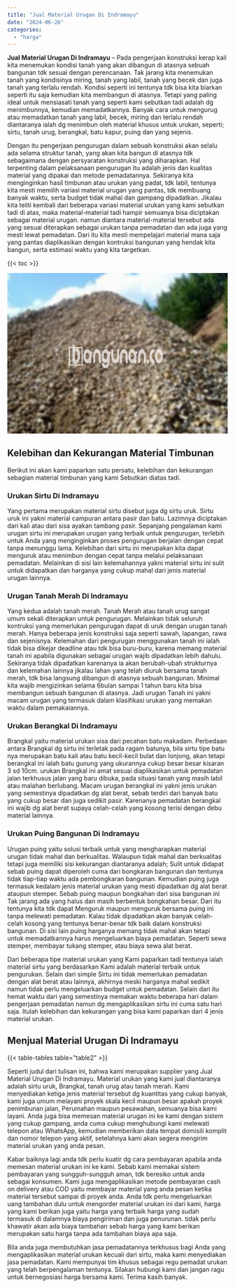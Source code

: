 ```yaml
---
title: "Jual Material Urugan Di Indramayu"
date: "2024-06-26"
categories: 
  - "harga"
---
```


**Jual Material Urugan Di Indramayu** – Pada pengerjaan konstruksi kerap kali kita menemukan kondisi tanah yang akan dibangun di atasnya sebuah bangunan tdk sesuai dengan perencanaan. Tak jarang kita menemukan tanah yang kondisinya miring, tanah yang labil, tanah yang becek dan juga tanah yang terlalu rendah. Kondisi seperti ini tentunya tdk bisa kita biarkan seperti itu saja kemudian kita membangun di atasnya. Tetapi yang paling ideal untuk mensiasati tanah yang seperti kami sebutkan tadi adalah dg menimbunnya, kemudian memadatkannya. Banyak cara untuk mengurug atau memadatkan tanah yang labil, becek, miring dan terlalu rendah diantaranya ialah dg menimbun oleh material khusus untuk urukan, seperti; sirtu, tanah urug, berangkal, batu kapur, puing dan yang sejenis.

Dengan itu pengerjaan pengurugan dalam sebuah konstruksi akan selalu ada selama struktur tanah, yang akan kita bangun di atasnya tdk sebagaimana dengan persyaratan konstruksi yang diharapkan. Hal terpenting dalam pelaksanaan pengurugan itu adalah jenis dan kualitas material yang dipakai dan metode pemadatannya. Sekiranya kita menginginkan hasil timbunan atau urukan yang padat, tdk labil, tentunya kita mesti memilih variasi material urugan yang pantas, tdk membuang banyak waktu, serta budget tidak mahal dan gampang dipadatkan. Jikalau kita teliti kembali dari beberapa variasi material urukan yang kami sebutkan tadi di atas, maka material-material tadi hampir semuanya bisa diciptakan sebagai material urugan. namun diantara material-material tersebut ada yang sesuai diterapkan sebagai urukan tanpa pemadatan dan ada juga yang mesti lewat pemadatan. Dari itu kita mesti mempelajari material mana saja yang pantas diaplikasikan dengan kontruksi bangunan yang hendak kita bangun, serta estimasi waktu yang kita targetkan.

{{< toc >}}

![Jual Material Urugan Di Indramayu](/images/jual-urugan-44.png)

## Kelebihan dan Kekurangan Material Timbunan

Berikut ini akan kami paparkan satu persatu, kelebihan dan kekurangan sebagian material timbunan yang kami Sebutkan diatas tadi.

### Urukan Sirtu Di Indramayu

Yang pertama merupakan material sirtu disebut juga dg sirtu uruk. Sirtu uruk ini yakni material campuran antara pasir dan batu. Lazimnya diciptakan dari kali atau dari sisa ayakan tambang pasir. Sepanjang pengalaman kami urugan sirtu ini merupakan urugan yang terbaik untuk pengurugan, terlebih untuk Anda yang menginginkan proses pengurugan berjalan dengan cepat tanpa menunggu lama. Kelebihan dari sirtu ini merupakan kita dapat menguruk atau menimbun dengan cepat tanpa melalui pelaksanaan pemadatan. Melainkan di sisi lain kelemahannya yakni material sirtu ini sulit untuk didapatkan dan harganya yang cukup mahal dari jenis material urugan lainnya.

### Urugan Tanah Merah Di Indramayu

Yang kedua adalah tanah merah. Tanah Merah atau tanah urug sangat umum sekali diterapkan untuk pengurugan. Melainkan tidak seluruh kontruksi yang memerlukan pengurugan dapat di uruk dengan urugan tanah merah. Hanya beberapa jenis konstruksi saja seperti sawah, lapangan, rawa dan sejenisnya. Kelemahan dari pengurugan menggunakan tanah ini ialah tidak bisa dikejar deadline atau tdk bisa buru-buru, karena memang material tanah ini apabila digunakan sebagai urugan wajib dipadatkan lebih dahulu. Sekiranya tidak dipadatkan karenanya ia akan berubah-ubah strukturnya dan kelemahan lainnya jikalau lahan yang telah diuruk bersama tanah merah, tdk bisa langsung dibangun di atasnya sebuah bangunan. Minimal kita wajib mengizinkan selama 6bulan sampai 1 tahun baru kita bisa membangun sebuah bangunan di atasnya. Jadi urugan Tanah ini yakni macam urugan yang termasuk dalam klasifikasi urukan yang memakan waktu dalam pemakaiannya.

### Urukan Berangkal Di Indramayu

Brangkal yaitu material urukan sisa dari pecahan batu makadam. Perbedaan antara Brangkal dg sirtu ini terletak pada ragam batunya, bila sirtu tipe batu nya merupakan batu kali atau batu kecil-kecil bulat dan lonjong, akan tetapi berangkal ini ialah batu gunung yang ukurannya cukup besar besar kisaran 3 sd 10cm. urukan Brangkal ini amat sesuai diaplikasikan untuk pemadatan jalan terkhusus jalan yang baru dibuka, pada situasi tanah yang masih labil atau malahan berlubang. Macam urugan berangkal ini yakni jenis urukan yang semestinya dipadatkan dg alat berat, sebab terdiri dari banyak batu yang cukup besar dan juga sedikit pasir. Karenanya pemadatan berangkal ini wajib dg alat berat supaya celah-celah yang kosong terisi dengan debu material lainnya.

### Urukan Puing Bangunan Di Indramayu

Urugan puing yaitu solusi terbaik untuk yang mengharapkan material urugan tidak mahal dan berkualitas. Walaupun tidak mahal dan berkualitas tetapi juga memiliki sisi kekurangan diantaranya adalah; Sulit untuk didapat sebab puing dapat diperoleh cuma dari bongkaran bangunan dan tentunya tidak tiap-tiap waktu ada pembongkaran bangunan. Kemudian puing juga termasuk kedalam jenis material urukan yang mesti dipadatkan dg alat berat ataupun stemper. Sebab puing maupun bongkahan dari sisa bangunan ini Tak jarang ada yang halus dan masih berbentuk bongkahan besar. Dari itu tentunya kita tdk dapat Menguruk maupun menguruk bersama puing ini tanpa melewati pemadatan. Kalau tidak dipadatkan akan banyak celah-celah kosong yang tentunya benar-benar tdk baik dalam konstruksi bangunan. Di sisi lain puing harganya memang tidak mahal akan tetapi untuk memadatkannya harus mengeluarkan biaya pemadatan. Seperti sewa stemper, membayar tukang stemper, atau biaya sewa alat berat.

Dari beberapa tipe material urukan yang Kami paparkan tadi tentunya ialah material sirtu yang berdasarkan Kami adalah material terbaik untuk pengurukan. Selain dari simple Sirtu ini tidak memerlukan pemadatan dengan alat berat atau lainnya, akhirnya meski harganya mahal sedikit namun tidak perlu mengeluarkan budget untuk pemadatan. Selain dari itu hemat waktu dari yang semestinya memakan waktu beberapa hari dalam pengerjaan pemadatan namun dg mengaplikasikan sirtu ini cuma satu hari saja. Itulah kelebihan dan kekurangan yang bisa kami paparkan dari 4 jenis material urukan.

## Menjual Material Urugan Di Indramayu

{{< table-tables table="table2" >}}

Seperti judul dari tulisan ini, bahwa kami merupakan supplier yang Jual Material Urugan Di Indramayu. Material urukan yang kami jual diantaranya adalah sirtu uruk, Brangkal, tanah urug atau tanah merah. Kami menyediakan ketiga jenis material tersebut dg kuantitas yang cukup banyak, kami juga umum melayani proyek skala kecil maupun besar apakah proyek penimbunan jalan, Perumahan maupun pesawahan, semuanya bisa kami layani. Anda juga bisa memesan material urugan ini ke kami dengan sistem yang cukup gampang, anda cuma cukup menghubungi kami melewati telepon atau WhatsApp, kemudian memberikan data tempat domisili komplit dan nomor telepon yang aktif, setelahnya kami akan segera mengirim material urukan yang anda pesan.

Kabar baiknya lagi anda tdk perlu kuatir dg cara pembayaran apabila anda memesan material urukan ini ke kami. Sebab kami memakai sistem pembayaran yang sungguh-sungguh aman, tdk beresiko untuk anda sebagai konsumen. Kami juga mengaplikasikan metode pembayaran cash on delivery atau COD yaitu membayar material yang anda pesan ketika material tersebut sampai di proyek anda. Anda tdk perlu mengeluarkan uang tambahan dulu untuk mengorder material urukan ini dari kami, harga yang kami berikan juga yaitu harga yang terbaik harga yang sudah termasuk di dalamnya biaya pengiriman dan juga penurunan. tidak perlu khawatir akan ada biaya tambahan sebab harga yang kami berikan merupakan satu harga tanpa ada tambahan biaya apa saja.

Bila anda juga membutuhkan jasa pemadatannya terkhusus bagi Anda yang mengaplikasikan material urukan kecuali dari sirtu, maka kami menyediakan jasa pemadatan. Kami mempunyai tim khusus sebagai regu pemadat urukan yang telah berpengalaman tentunya. Silakan hubungi kami dan jangan ragu untuk bernegosiasi harga bersama kami. Terima kasih banyak.
